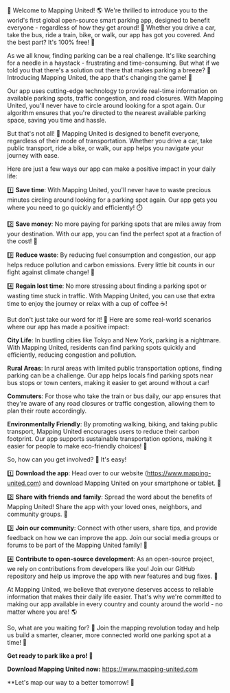 🚀 Welcome to Mapping United! 🌎 We're thrilled to introduce you to the world's first global open-source smart parking app, designed to benefit everyone - regardless of how they get around! 💨 Whether you drive a car, take the bus, ride a train, bike, or walk, our app has got you covered. And the best part? It's 100% free! 🎉

As we all know, finding parking can be a real challenge. It's like searching for a needle in a haystack - frustrating and time-consuming. But what if we told you that there's a solution out there that makes parking a breeze? 💨 Introducing Mapping United, the app that's changing the game! 🚀

Our app uses cutting-edge technology to provide real-time information on available parking spots, traffic congestion, and road closures. With Mapping United, you'll never have to circle around looking for a spot again. Our algorithm ensures that you're directed to the nearest available parking space, saving you time and hassle.

But that's not all! 🤔 Mapping United is designed to benefit everyone, regardless of their mode of transportation. Whether you drive a car, take public transport, ride a bike, or walk, our app helps you navigate your journey with ease.

Here are just a few ways our app can make a positive impact in your daily life:

1️⃣ **Save time**: With Mapping United, you'll never have to waste precious minutes circling around looking for a parking spot again. Our app gets you where you need to go quickly and efficiently! ⏱️

2️⃣ **Save money**: No more paying for parking spots that are miles away from your destination. With our app, you can find the perfect spot at a fraction of the cost! 💸

3️⃣ **Reduce waste**: By reducing fuel consumption and congestion, our app helps reduce pollution and carbon emissions. Every little bit counts in our fight against climate change! 🌟

4️⃣ **Regain lost time**: No more stressing about finding a parking spot or wasting time stuck in traffic. With Mapping United, you can use that extra time to enjoy the journey or relax with a cup of coffee ☕️!

But don't just take our word for it! 🤔 Here are some real-world scenarios where our app has made a positive impact:

**City Life**: In bustling cities like Tokyo and New York, parking is a nightmare. With Mapping United, residents can find parking spots quickly and efficiently, reducing congestion and pollution.

**Rural Areas**: In rural areas with limited public transportation options, finding parking can be a challenge. Our app helps locals find parking spots near bus stops or town centers, making it easier to get around without a car!

**Commuters**: For those who take the train or bus daily, our app ensures that they're aware of any road closures or traffic congestion, allowing them to plan their route accordingly.

**Environmentally Friendly**: By promoting walking, biking, and taking public transport, Mapping United encourages users to reduce their carbon footprint. Our app supports sustainable transportation options, making it easier for people to make eco-friendly choices! 🌿

So, how can you get involved? 🤔 It's easy!

1️⃣ **Download the app**: Head over to our website (https://www.mapping-united.com) and download Mapping United on your smartphone or tablet. 📲

2️⃣ **Share with friends and family**: Spread the word about the benefits of Mapping United! Share the app with your loved ones, neighbors, and community groups. 🤝

3️⃣ **Join our community**: Connect with other users, share tips, and provide feedback on how we can improve the app. Join our social media groups or forums to be part of the Mapping United family! 👥

4️⃣ **Contribute to open-source development**: As an open-source project, we rely on contributions from developers like you! Join our GitHub repository and help us improve the app with new features and bug fixes. 🚀

At Mapping United, we believe that everyone deserves access to reliable information that makes their daily life easier. That's why we're committed to making our app available in every country and county around the world - no matter where you are! 🌎

So, what are you waiting for? 🤔 Join the mapping revolution today and help us build a smarter, cleaner, more connected world one parking spot at a time! 💪

**Get ready to park like a pro! 🚗**

**Download Mapping United now:** https://www.mapping-united.com

**Let's map our way to a better tomorrow! 🌟